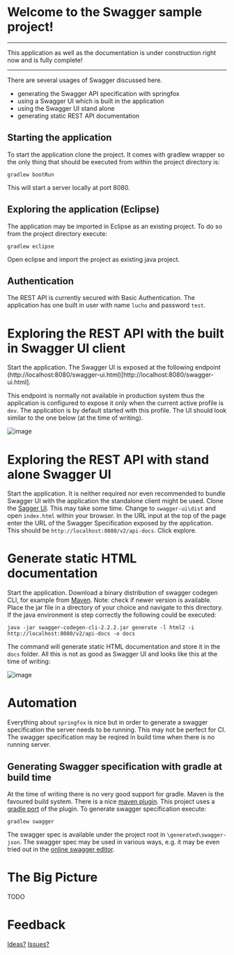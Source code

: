 # Welcome to the Swagger sample project!

___
This application as well as the documentation is under construction right now and is fully complete!
___

There are several usages of Swagger discussed here.

* generating the Swagger API specification with springfox
* using a Swagger UI which is built in the application
* using the Swagger UI stand alone
* generating static REST API documentation

## Starting the application

To start the application clone the project. It comes with gradlew wrapper so the only thing that should be executed from within the project directory is:

`gradlew bootRun`

This will start a server locally at port 8080.

## Exploring the application (Eclipse)

The application may be imported in Eclipse as an existing project. To do so from the project directory execute:

`gradlew eclipse`

Open eclipse and import the project as existing java project.

## Authentication

The REST API is currently secured with Basic Authentication. The application has one built in user with name `lucho` and password `test`. 

# Exploring the REST API with the built in Swagger UI client

Start the application. The Swagger UI is exposed at the following endpoint (http://localhost:8080/swagger-ui.html)[http://localhost:8080/swagger-ui.html].

This endpoint is normally not available in production system thus the application is configured to expose it only when the current active profile is `dev`. The application is by default started with this profile. The UI should look similar to the one below (at the time of writing).

![image](https://cloud.githubusercontent.com/assets/10339738/26170556/89282b28-3b4a-11e7-8226-d9ff9e30f144.png)

# Exploring the REST API with stand alone Swagger UI

Start the application. It is neither required nor even recommended to bundle Swagger UI with the application the standalone client might be used. Clone the [Sagger UI](https://github.com/swagger-api/swagger-ui.git). This may take some time. Change to `swagger-ui\dist` and open `index.html` within your browser. In the URL input at the top of the page enter the URL of the Swagger Specification exposed by the application. This should be `http://localhost:8080/v2/api-docs`. Click explore.

# Generate static HTML documentation

Start the application. Download a binary distribution of swagger codegen CLI, for example from [Maven](http://central.maven.org/maven2/io/swagger/swagger-codegen-cli/2.2.2/swagger-codegen-cli-2.2.2.jar). Note: check if newer version is available. Place the jar file in a directory of your choice and navigate to this directory. If the java environment is step correctly the following could be executed:

```
java -jar swagger-codegen-cli-2.2.2.jar generate -l html2 -i http://localhost:8080/v2/api-docs -o docs
```

The command will generate static HTML documentation and store it in the `docs` folder. All this is not as good as Swagger UI and looks like this at the time of writing: 

![image](https://cloud.githubusercontent.com/assets/10339738/26173363/35f9f8d2-3b54-11e7-93df-e0ca9d144b07.png)


# Automation

Everything about `springfox` is nice but in order to generate a swagger specification the server needs to be running. This may not be perfect for CI. The swagger specification may be reqired in build time when there is no running server.

## Generating Swagger specification with gradle at build time

At the time of writing there is no very good support for gradle. Maven is the favoured build system. There is a nice [maven plugin](https://github.com/kongchen/swagger-maven-plugin). This project uses a [gradle port](https://github.com/gigaSproule/swagger-gradle-plugin) of the plugin. To generate swagger specification execute:

`gradlew swagger`

The swagger spec is available under the project root in `\generated\swagger-json`. The swagger spec may be used in various ways, e.g. it may be even tried out in the [online swagger editor](http://editor.swagger.io/).

# The Big Picture

TODO

# Feedback

[Ideas?](https://github.com/luchob/swagger-example/pulls) [Issues?](https://github.com/luchob/swagger-example/issues)
